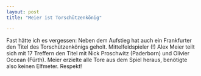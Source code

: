 ```yaml
---
layout: post
title: "Meier ist Torschützenkönig"

---
```


Fast hätte ich es vergessen: Neben dem Aufstieg hat auch ein Frankfurter den Titel des Torschützenkönigs geholt. Mittelfeldspieler (!) Alex Meier teilt sich mit 17 Treffern den Titel mit Nick Proschwitz (Paderborn) und Olivier Occean (Fürth). Meier erzielte alle Tore aus dem Spiel heraus, benötigte also keinen Elfmeter. Respekt!



